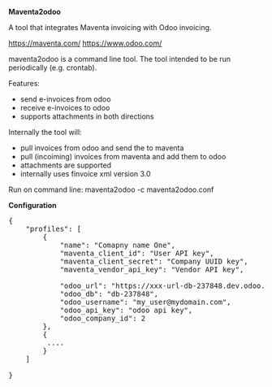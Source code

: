 **Maventa2odoo**

A tool that integrates Maventa invoicing with Odoo invoicing.

https://maventa.com/
https://www.odoo.com/

maventa2odoo is a command line tool. 
The tool intended to be run periodically (e.g. crontab).

Features: 
- send e-invoices from odoo
- receive e-invoices to odoo
- supports attachments in both directions

Internally the tool will:
- pull invoices from odoo and send the to maventa
- pull (incoiming) invoices from maventa and add them to odoo
- attachments are supported
- internally uses finvoice xml version 3.0

Run on command line:
maventa2odoo -c maventa2odoo.conf

**Configuration**
<pre>
{
    "profiles": [
        {
            "name": "Comapny name One",                            => name of profile usually company name, only used for debugging
            "maventa_client_id": "User API key",                   => get this from maventa or from me 
            "maventa_client_secret": "Company UUID key",           => get this from maventa or from me
            "maventa_vendor_api_key": "Vendor API key",            => get this from maventa or from me

            "odoo_url": "https://xxx-url-db-237848.dev.odoo.com/", => this your odoo server url
            "odoo_db": "db-237848",                                => odoo database id
            "odoo_username": "my_user@mydomain.com",               => odoo user name 
            "odoo_api_key": "odoo api key",                        => odoo api key
            "odoo_company_id": 2                                   => odoo company id 
        },
        {
         ....                                                      => other profiles in case you have many companies
        }
    ]
    
}
</pre>
